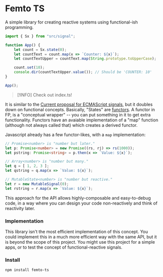 # Femto TS

A simple library for creating reactive systems using functional-ish programming.

```ts
import { Sx } from "src/signal";

function App() {
    let count = Sx.state(0);
    let countText = count.map(x => `Counter: ${x}`);
    let countTextUpper = countText.map(String.prototype.toUpperCase);

    count.set(10);
    console.dir(countTextUpper.value()); // Should be 'COUNTER: 10'
}

App();
```
> [!INFO] 
> Check out index.ts!

It is similar to the [Current proposal for ECMAScript signals](https://github.com/proposal-signals/proposal-signals), but it doubles down on functional concepts. Basically, "States" are [functors](https://javascript.plainenglish.io/the-definite-guide-to-functors-in-js-6f5e82bd1dac). A functor in FP, is a "conceptual wrapper" -- you can put something in it to get extra functionality. Functors have an avaiable implementation of a "map" function (although not always called that) which creates a derived functor.

Javascript already has a few functor-likes, with a `map` implementation:

```ts
// Promise<number> is "number but later."
let p: Promise<number> = new Promise((rs, rj) => rs(1000));
let pstring: Promise<string> = p.then(x => `Value: ${x}`);

// Array<number> is "number but many."
let q = [ 1, 2, 3 ];
let qstring = q.map(x => `Value: ${x}`);

// MutableState<number> is "number but reactive."
let r = new MutableSignal(0);
let rstring = r.map(x => `Value: ${x}`);
```

This approach for the API allows highly-composable and easy-to-debug code, in a way where you can design your code non-reactively and think of reactivity later.

### Implementation

This library isn't the most efficient implementation of this concept. You could implement this in a much more efficient way with the same API, but it is beyond the scope of this project. You might use this project for a simple apps, or to test the concept of functional-reactive signals.

### Install

```bash
npm install femto-ts
```
